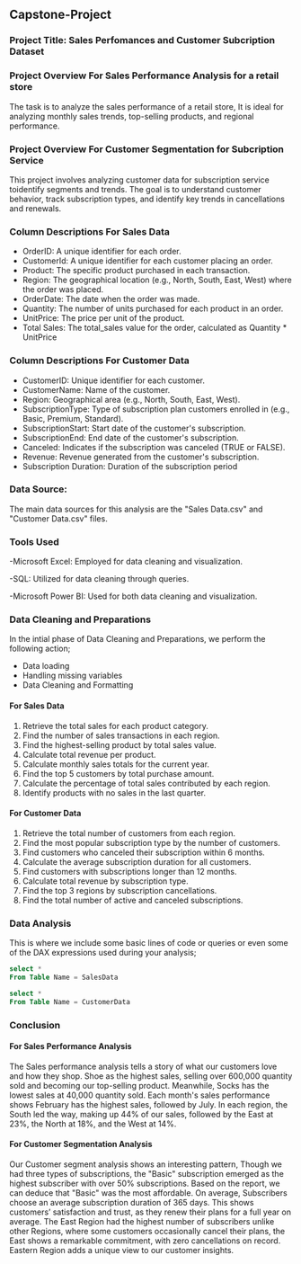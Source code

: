 ## Capstone-Project

### Project Title: Sales Perfomances and Customer Subcription Dataset


### Project Overview For Sales Performance Analysis for a retail store 

The task is to analyze the sales performance of a retail store, It is ideal for analyzing monthly sales trends, top-selling products, and regional performance. 

### Project Overview For Customer Segmentation for Subcription Service 

This project involves analyzing customer data for subscription service toidentify segments and trends. The goal is to understand customer behavior, track subscription types, and identify key trends in cancellations and renewals. 

### Column Descriptions For Sales Data
-	OrderID: A unique identifier for each order.
-	CustomerId: A unique identifier for each customer placing an order.
-	Product: The specific product purchased in each transaction.
-	Region: The geographical location (e.g., North, South, East, West) where the order was placed.
-	OrderDate: The date when the order was made.
-	Quantity: The number of units purchased for each product in an order.
-	UnitPrice: The price per unit of the product.
-	Total Sales: The total_sales value for the order, calculated as Quantity * UnitPrice

### Column Descriptions For Customer Data

-	CustomerID: Unique identifier for each customer.
-	CustomerName: Name of the customer.
-	Region: Geographical area (e.g., North, South, East, West).
-	SubscriptionType: Type of subscription plan customers enrolled in (e.g., Basic, Premium, Standard).
-	SubscriptionStart: Start date of the customer's subscription.
-	SubscriptionEnd: End date of the customer's subscription.
-	Canceled: Indicates if the subscription was canceled (TRUE or FALSE).
-	Revenue: Revenue generated from the customer's subscription.
-	Subscription Duration: Duration of the subscription period

### Data Source:  
The main data sources for this analysis are the "Sales Data.csv" and "Customer Data.csv" files.

### Tools Used 
-Microsoft Excel: Employed for data cleaning and visualization.

-SQL: Utilized for data cleaning through queries.

-Microsoft Power BI: Used for both data cleaning and visualization.

### Data Cleaning and Preparations 
In the intial phase of Data Cleaning and Preparations, we perform the following action;
- Data loading
- Handling missing variables
- Data Cleaning and Formatting 

#### For Sales Data 
1. Retrieve the total sales for each product category.
2. Find the number of sales transactions in each region.
3. Find the highest-selling product by total sales value.
4. Calculate total revenue per product.
5. Calculate monthly sales totals for the current year.
6. Find the top 5 customers by total purchase amount.
7. Calculate the percentage of total sales contributed by each region.
8. Identify products with no sales in the last quarter.

#### For Customer Data
1. Retrieve the total number of customers from each region.
2. Find the most popular subscription type by the number of customers.
3. Find customers who canceled their subscription within 6 months.
4. Calculate the average subscription duration for all customers.
5. Find customers with subscriptions longer than 12 months.
6. Calculate total revenue by subscription type.
7. Find the top 3 regions by subscription cancellations.
8. Find the total number of active and canceled subscriptions.

### Data Analysis 
This is where we include some basic lines of code or queries or even some of the DAX expressions used during your analysis; 

```SQL
select *
From Table Name = SalesData
```
```SQL
select *
From Table Name = CustomerData
```


### Conclusion 
#### For Sales Performance Analysis  
The Sales performance analysis tells a story of what our customers love and how they shop. Shoe as the highest sales, selling over 600,000 quantity sold and becoming our top-selling product. Meanwhile, Socks has the lowest sales at 40,000 quantity sold.
Each month's sales performance shows February has the highest sales, followed by July. 
In each region, the South led the way, making up 44% of our sales, followed by the East at 23%, the North at 18%, and the West at 14%. 

#### For Customer Segmentation Analysis
Our Customer segment analysis shows an interesting pattern, Though we had three types of subscriptions, the "Basic" subscription emerged as the highest subscriber with over 50% subscriptions. Based on the report, we can deduce that "Basic" was the most affordable.
On average, Subscribers choose an average subscription duration of 365 days. This shows customers’ satisfaction and trust, as they renew their plans for a full year on average.
The East Region had the highest number of subscribers unlike other Regions, where some customers occasionally cancel their plans, the East shows a remarkable commitment, with zero cancellations on record. Eastern Region adds a unique view to our customer insights.


